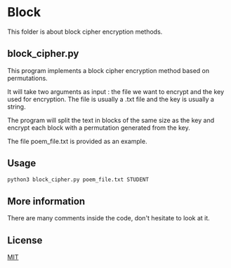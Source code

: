 # Block

This folder is about block cipher encryption methods. 

## block_cipher.py

This program implements a block cipher encryption method based on permutations.

It will take two arguments as input : the file we want to encrypt and the key used for encryption. The file is usually a .txt file and the key is usually a string.

The program will split the text in blocks of the same size as the key and encrypt each block with a permutation generated from the key.

The file poem_file.txt is provided as an example.

## Usage

```bash
python3 block_cipher.py poem_file.txt STUDENT
```

## More information

There are many comments inside the code, don't hesitate to look at it.

## License
[MIT](https://choosealicense.com/licenses/mit/)
